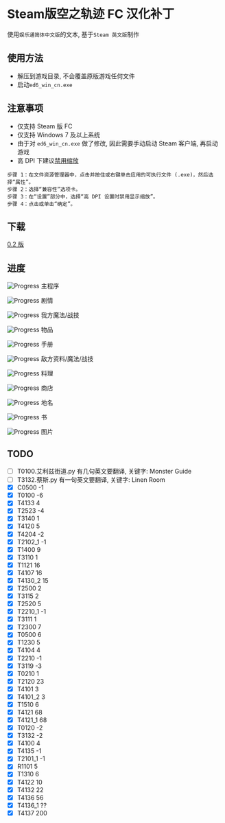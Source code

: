 # Steam版空之轨迹 FC 汉化补丁

使用`娱乐通简体中文版`的文本, 基于`Steam 英文版`制作

## 使用方法

* 解压到游戏目录, 不会覆盖原版游戏任何文件
* 启动`ed6_win_cn.exe`

## 注意事项

* 仅支持 Steam 版 FC
* 仅支持 Windows 7 及以上系统
* 由于对 `ed6_win_cn.exe` 做了修改, 因此需要手动启动 Steam 客户端, 再启动游戏
* 高 DPI 下建议<a href="https://www.microsoft.com/surface/zh-cn/support/apps-and-windows-store/app-display-issues?os=windows-8.1-update-1#Solution2" target="_blank">禁用缩放</a>
```
步骤 1：在文件资源管理器中，点击并按住或右键单击应用的可执行文件 (.exe)，然后选择“属性”。
步骤 2：选择“兼容性”选项卡。
步骤 3：在“设置”部分中，选择“高 DPI 设置时禁用显示缩放”。
步骤 4：点击或单击“确定”。
```

## 下载

<a href="https://github.com/Ouroboros/ED6-FC-Steam-CN/releases/latest" target="_blank">0.2 版</a>

## 进度

![Progress](http://progressed.io/bar/99) 主程序

![Progress](http://progressed.io/bar/100) 剧情

![Progress](http://progressed.io/bar/100) 我方魔法/战技

![Progress](http://progressed.io/bar/100) 物品

![Progress](http://progressed.io/bar/100) 手册

![Progress](http://progressed.io/bar/99) 敌方资料/魔法/战技

![Progress](http://progressed.io/bar/0) 料理

![Progress](http://progressed.io/bar/100) 商店

![Progress](http://progressed.io/bar/100) 地名

![Progress](http://progressed.io/bar/0) 书

![Progress](http://progressed.io/bar/0) 图片

## TODO

- [ ] T0100.艾利兹街道.py 有几句英文要翻译, 关键字: Monster Guide
- [ ] T3132.蔡斯.py 有一句英文要翻译, 关键字: Linen Room
- [x] C0500      -1
- [x] T0100      -6
- [x] T4133      4
- [x] T2523      -4
- [x] T3140      1
- [x] T4120      5
- [x] T4204      -2
- [x] T2102_1    -1
- [x] T1400      9
- [x] T3110      1
- [x] T1121      16
- [x] T4107      16
- [x] T4130_2    15
- [x] T2500      2
- [x] T3115      2
- [x] T2520      5
- [x] T2210_1    -1
- [x] T3111      1
- [x] T2300      7
- [x] T0500      6
- [x] T1230      5
- [x] T4104      4
- [x] T2210      -1
- [x] T3119      -3
- [x] T0210      1
- [x] T2120      23
- [x] T4101      3
- [x] T4101_2    3
- [x] T1510      6
- [x] T4121      68
- [x] T4121_1    68
- [x] T0120      -2
- [x] T3132      -2
- [x] T4100      4
- [x] T4135      -1
- [x] T2101_1    -1
- [x] R1101      5
- [x] T1310      6
- [x] T4122      10
- [x] T4132      22
- [x] T4136      56
- [x] T4136_1    ??
- [x] T4137      200
